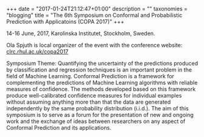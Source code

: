 +++
date = "2017-01-24T21:12:47+01:00"
description = ""
taxonomies = "blogging"
title = "The 6th Symposium on Conformal and Probabilistic Prediction with Applicatoins (COPA 2017)"
+++

14-16 June, 2017, Karolinska Institutet, Stockholm, Sweden.

Ola Spjuth is local organizer of the event with the conference website: [clrc.rhul.ac.uk/copa2017](http://clrc.rhul.ac.uk/copa2017/)

Symposium Theme:
Quantifying the uncertainty of the predictions produced by classification and regression techniques is an important problem in the field of Machine Learning. Conformal Prediction is a framework for complementing the predictions of Machine Learning algorithms with reliable measures of confidence. The methods developed based on this framework produce well-calibrated confidence measures for individual examples without assuming anything more than that the data are generated independently by the same probability distribution (i.i.d.). The aim of this symposium is to serve as a forum for the presentation of new and ongoing work and the exchange of ideas between researchers on any aspect of Conformal Prediction and its applications.
